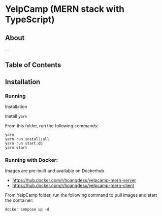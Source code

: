 # YelpCamp (MERN stack with TypeScript)

## About

...

## Table of Contents

## Installation

### Running

Installation

Install `yarn`

From this folder, run the following commands:

```
yarn
yarn run install:all
yarn run start:db
yarn start
```

### Running with Docker:
Images are pre-built and available on Dockerhub
- https://hub.docker.com/r/hoangdesu/yelpcamp-mern-server
- https://hub.docker.com/r/hoangdesu/yelpcamp-mern-client

From YelpCamp folder, run the following command to pull images and start the container:

```
docker compose up -d
```
